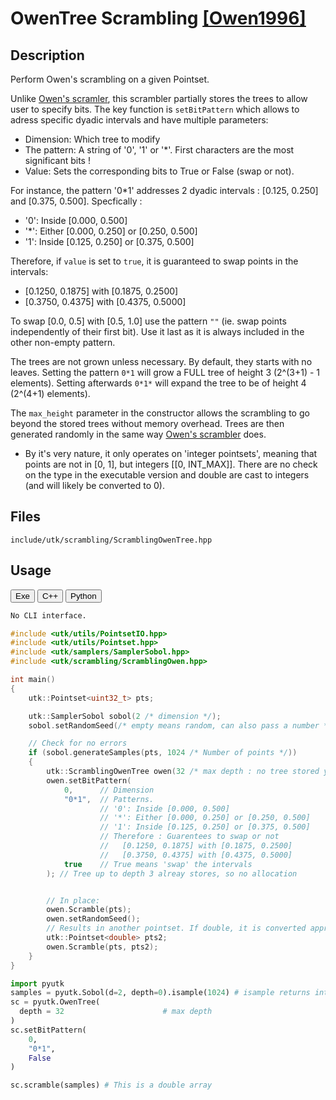 # OwenTree Scrambling [[Owen1996]](https://link.springer.com/chapter/10.1007/978-1-4612-2552-2_19)

## Description 

Perform Owen's scrambling on a given Pointset.


Unlike [Owen's scramler](./Owen.md), this scrambler partially stores the trees to allow user to specify bits. The key function is `setBitPattern` which allows to adress specific dyadic intervals and have multiple parameters:

  * Dimension: Which tree to modify
  * The pattern: A string of '0', '1' or '*'. First characters are the most significant bits !
  * Value: Sets the corresponding bits to True or False (swap or not).

For instance, the pattern '0*1' addresses 2 dyadic intervals : [0.125, 0.250] and [0.375, 0.500].
Specfically : 

* '0': Inside [0.000, 0.500]
* '*': Either [0.000, 0.250] or [0.250, 0.500]
* '1': Inside [0.125, 0.250] or [0.375, 0.500]

Therefore, if `value` is set to `true`, it is guaranteed to swap points in the intervals: 

* [0.1250, 0.1875] with [0.1875, 0.2500]
* [0.3750, 0.4375] with [0.4375, 0.5000]

To swap [0.0, 0.5] with [0.5, 1.0] use the pattern `""` (ie. swap points independently of 
their first bit). Use it last as it is always included in the other non-empty pattern.

The trees are not grown unless necessary. By default, they starts with no leaves.
Setting the pattern `0*1` will grow a FULL tree of height 3 (2^(3+1) - 1 elements). Setting 
afterwards `0*1*` will expand the tree to be of height 4 (2^(4+1) elements). 

The `max_height` parameter in the constructor allows the scrambling to go beyond
the stored trees without memory overhead. Trees are then generated randomly in the same
way [Owen's scrambler](./Owen.md) does. 


* By it's very nature, it only operates on 'integer pointsets', meaning that
points are not in [0, 1], but integers [[0, INT_MAX]]. There are no check on the type
in the executable version and double are cast to integers (and will likely be converted to 0).


## Files

```
include/utk/scrambling/ScramblingOwenTree.hpp
```

## Usage

<button class="tablink exebutton" onclick="openCode('exe', this)" markdown="1">Exe</button> 
<button class="tablink cppbutton" onclick="openCode('cpp', this)" markdown="1">C++</button> 
<button class="tablink pybutton" onclick="openCode('py', this)" markdown="1">Python</button> 
<br/>
  

<div class="exe tabcontent">

```bash
No CLI interface. 
```

</div>

<div class="cpp tabcontent">

```  cpp
#include <utk/utils/PointsetIO.hpp>
#include <utk/utils/Pointset.hpp>
#include <utk/samplers/SamplerSobol.hpp>
#include <utk/scrambling/ScramblingOwen.hpp>

int main()
{
    utk::Pointset<uint32_t> pts;

    utk::SamplerSobol sobol(2 /* dimension */);
    sobol.setRandomSeed(/* empty means random, can also pass a number */);

    // Check for no errors
    if (sobol.generateSamples(pts, 1024 /* Number of points */))
    {
        utk::ScramblingOwenTree owen(32 /* max depth : no tree stored yet */);
        owen.setBitPattern(
            0,      // Dimension 
            "0*1",  // Patterns. 
                    // '0': Inside [0.000, 0.500]
                    // '*': Either [0.000, 0.250] or [0.250, 0.500]
                    // '1': Inside [0.125, 0.250] or [0.375, 0.500]
                    // Therefore : Guarentees to swap or not  
                    //   [0.1250, 0.1875] with [0.1875, 0.2500]
                    //   [0.3750, 0.4375] with [0.4375, 0.5000]
            true    // True means 'swap' the intervals
        ); // Tree up to depth 3 alreay stores, so no allocation


        // In place:
        owen.Scramble(pts);
        owen.setRandomSeed();
        // Results in another pointset. If double, it is converted appropriatly
        utk::Pointset<double> pts2;
        owen.Scramble(pts, pts2);        
    }
}
```  

</div>

<div class="py tabcontent">

``` python
import pyutk
samples = pyutk.Sobol(d=2, depth=0).isample(1024) # isample returns integers
sc = pyutk.OwenTree(
  depth = 32                      # max depth
)
sc.setBitPattern(
    0, 
    "0*1", 
    False
)

sc.scramble(samples) # This is a double array
```  

</div>